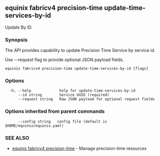 ## equinix fabricv4 precision-time update-time-services-by-id

Update By ID.

### Synopsis

The API provides capability to update Precision Time Service by service id.

Use --request flag to provide optional JSON payload fields.

```
equinix fabricv4 precision-time update-time-services-by-id [flags]
```

### Options

```
  -h, --help             help for update-time-services-by-id
      --id string        Service UUID (required)
      --request string   Raw JSON payload for optional request fields
```

### Options inherited from parent commands

```
      --config string   config file (default is $HOME/equinix/equinix.yaml)
```

### SEE ALSO

* [equinix fabricv4 precision-time](equinix_fabricv4_precision-time.md)	 - Manage precision-time resources

